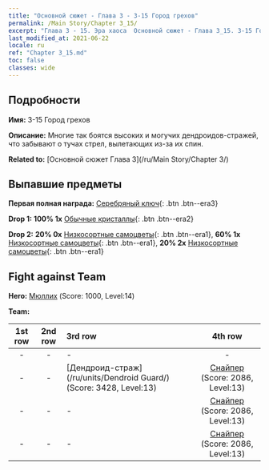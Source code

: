 ```yaml
---
title: "Основной сюжет - Глава 3 - 3-15 Город грехов"
permalink: /Main Story/Chapter 3_15/
excerpt: "Глава 3 - 15. Эра хаоса  Основной сюжет - Глава 3_15. 3-15 Город грехов"
last_modified_at: 2021-06-22
locale: ru
ref: "Chapter 3_15.md"
toc: false
classes: wide
---
```


## Подробности

 **Имя:** 3-15 Город грехов

 **Описание:** Многие так боятся высоких и могучих дендроидов-стражей, что забывают о тучах стрел, вылетающих из-за их спин.

 **Related to:** [Основной сюжет Глава 3](/ru/Main Story/Chapter 3/)

## Выпавшие предметы

 **Первая полная награда:** [Серебряный ключ](/ItemsRU/con_693/){: .btn .btn--era3}

 **Drop 1:** **100% 1x** [Обычные кристаллы](/ItemsRU/mat_11/){: .btn .btn--era2}

 **Drop 2:** **20% 0x** [Низкосортные самоцветы](/ItemsRU/mat_4/){: .btn .btn--era1}, **60% 1x** [Низкосортные самоцветы](/ItemsRU/mat_4/){: .btn .btn--era1}, **20% 2x** [Низкосортные самоцветы](/ItemsRU/mat_4/){: .btn .btn--era1}


## Fight against Team
 **Hero:** [Мюллих](/ru/heroes/Mullich/) (Score: 1000, Level:14)

 **Team:**


  | 1st row | 2nd row | 3rd row | 4th row |
  |:----:|:----:|:----|:----:|
  | - | - | - | - |
  | - | - | [Дендроид-страж](/ru/units/Dendroid Guard/) (Score: 3428, Level:13)  | [Снайпер](/ru/units/Sharpshooter/) (Score: 2086, Level:13)  |
  | - | - | - | [Снайпер](/ru/units/Sharpshooter/) (Score: 2086, Level:13)  |
  | - | - | - | [Снайпер](/ru/units/Sharpshooter/) (Score: 2086, Level:13)  |


